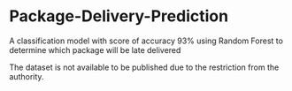 # Package-Delivery-Prediction
A classification model with score of accuracy 93% using Random Forest to determine which package will be late delivered

The dataset is not available to be published due to the restriction from the authority.
